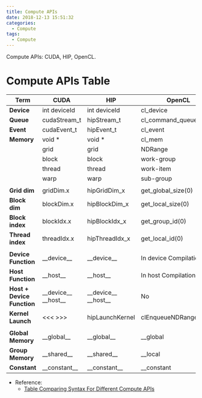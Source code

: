 ```yaml
---
title: Compute APIs
date: 2018-12-13 15:51:32
categories:
  - Compute
tags:
  - Compute
---
```


Compute APIs: CUDA, HIP, OpenCL.

<!--more-->

# Compute APIs Table

Term                    | CUDA                  | HIP                   | OpenCL
----------------------- | --------------------- | --------------------- | ----------------------
**Device**              | int deviceId          | int deviceId          | cl_device
**Queue**               | cudaStream_t          | hipStream_t           | cl_command_queue
**Event**               | cudaEvent_t           | hipEvent_t            | cl_event
**Memory**              | void *                | void *                | cl_mem
                        | grid                  | grid                  | NDRange
                        | block                 | block                 | work-group
                        | thread                | thread                | work-item
                        | warp                  | warp                  | sub-group
                        |                       |                       |
**Grid dim**            | gridDim.x             | hipGridDim_x          | get_global_size(0)
**Block dim**           | blockDim.x            | hipBlockDim_x         | get_local_size(0)
**Block index**         | blockIdx.x            | hipBlockIdx_x         | get_group_id(0)
**Thread index**        | threadIdx.x           | hipThreadIdx_x        | get_local_id(0)
                        |                       |                       |
**Device Function**     | \_\_device\_\_        | \_\_device\_\_        | In device Compilation
**Host Function**       | \_\_host\_\_          | \_\_host\_\_          | In host Compilation
**Host + Device Function**  | \_\_device\_\_ \_\_host\_\_ | \_\_device\_\_ \_\_host\_\_  | No
**Kernel Launch**       | <<< >>>               | hipLaunchKernel       | clEnqueueNDRangeKernel
                        |                       |                       |
**Global Memory**       | \_\_global\_\_        | \_\_global\_\_        | \_\_global
**Group Memory**        | \_\_shared\_\_        | \_\_shared\_\_        | \_\_local
**Constant**            | \_\_constant\_\_      | \_\_constant\_\_      | \_\_constant


* Reference:
  - [Table Comparing Syntax For Different Compute APIs](https://rocm-documentation.readthedocs.io/en/latest/Programming_Guides/Programming-Guides.html?highlight=hip_porting_driver_api#table-comparing-syntax-for-different-compute-apis)
